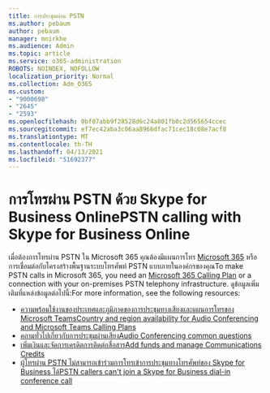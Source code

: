 ```yaml
---
title: การประชุมผ่าน PSTN
ms.author: pebaum
author: pebaum
manager: mnirkhe
ms.audience: Admin
ms.topic: article
ms.service: o365-administration
ROBOTS: NOINDEX, NOFOLLOW
localization_priority: Normal
ms.collection: Adm_O365
ms.custom:
- "9000698"
- "2645"
- "2593"
ms.openlocfilehash: 0bf07abb9f28528d6c24a801fb0c2d565654ccec
ms.sourcegitcommit: ef7ec42aba3c06aa8966dfac71cec18c08e7acf8
ms.translationtype: MT
ms.contentlocale: th-TH
ms.lasthandoff: 04/13/2021
ms.locfileid: "51692377"
---
```

# <a name="pstn-calling-with-skype-for-business-online"></a><span data-ttu-id="2c49a-102">การโทรผ่าน PSTN ด้วย Skype for Business Online</span><span class="sxs-lookup"><span data-stu-id="2c49a-102">PSTN calling with Skype for Business Online</span></span>

<span data-ttu-id="2c49a-103">เมื่อต้องการโทรผ่าน PSTN ใน Microsoft 365 คุณต้องมีแผนการโทร [Microsoft 365](https://docs.microsoft.com/microsoftteams/what-is-phone-system-in-office-365#more-about-calling-plans) หรือการเชื่อมต่อกับโครงสร้างพื้นฐานระบบโทรศัพท์ PSTN แบบภายในองค์กรของคุณ</span><span class="sxs-lookup"><span data-stu-id="2c49a-103">To make PSTN calls in Microsoft 365, you need an [Microsoft 365 Calling Plan](https://docs.microsoft.com/microsoftteams/what-is-phone-system-in-office-365#more-about-calling-plans) or a connection with your on-premises PSTN telephony infrastructure.</span></span> <span data-ttu-id="2c49a-104">ดูข้อมูลเพิ่มเติมที่แหล่งข้อมูลต่อไปนี้:</span><span class="sxs-lookup"><span data-stu-id="2c49a-104">For more information, see the following resources:</span></span> 

- [<span data-ttu-id="2c49a-105">ความพร้อมใช้งานของประเทศและภูมิภาคของการประชุมทางเสียงและแผนการโทรของ Microsoft Teams</span><span class="sxs-lookup"><span data-stu-id="2c49a-105">Country and region availability for Audio Conferencing and Microsoft Teams Calling Plans</span></span>](https://docs.microsoft.com/microsoftteams/country-and-region-availability-for-audio-conferencing-and-calling-plans/country-and-region-availability-for-audio-conferencing-and-calling-plans) 
- [<span data-ttu-id="2c49a-106">คถามทั่วไปเกี่ยวกับการประชุมผ่านเสียง</span><span class="sxs-lookup"><span data-stu-id="2c49a-106">Audio Conferencing common questions</span></span>](https://docs.microsoft.com/microsoftteams/audio-conferencing-common-questions)
- [<span data-ttu-id="2c49a-107">เพิ่มเงินและจัดการเครดิตการติดต่อสื่อสาร</span><span class="sxs-lookup"><span data-stu-id="2c49a-107">Add funds and manage Communications Credits</span></span>](https://docs.microsoft.com/microsoftteams/add-funds-and-manage-communications-credits)
- [<span data-ttu-id="2c49a-108">ผู้โทรผ่าน PSTN ไม่สามารถเข้าร่วมการโทรเข้าการประชุมทางโทรศัพท์ของ Skype for Business ได้</span><span class="sxs-lookup"><span data-stu-id="2c49a-108">PSTN callers can't join a Skype for Business dial-in conference call</span></span>](https://docs.microsoft.com/SkypeForBusiness/troubleshoot/online-conferencing/pstn-callers-cant-join-dial-in-call)
